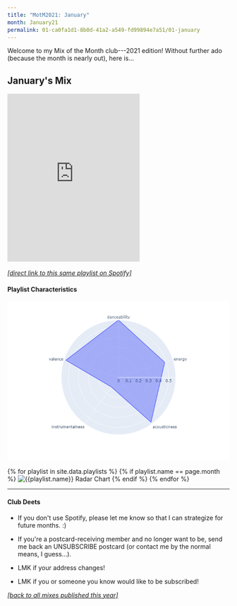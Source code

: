 ```yaml
---
title: "MotM2021: January"
month: January21
permalink: 01-ca0fa1d1-8b0d-41a2-a549-fd99894e7a51/01-january
---
```


Welcome to my Mix of the Month club---2021 edition! Without further ado (because the month is nearly out), here is...

## January's Mix

<iframe src="https://open.spotify.com/embed/playlist/2iFlt7F1azJXxclou9ze0M" width="300" height="380" frameborder="0" allowtransparency="true" allow="encrypted-media"></iframe>

[_[direct link to this same playlist on Spotify]_](https://open.spotify.com/playlist/2iFlt7F1azJXxclou9ze0M?si=GpSW_X-NRZG97Jx_NCPm3Q)

#### Playlist Characteristics

![January Radar Chart](../assets/January21-radar.png)

{% for playlist in site.data.playlists %}
    {% if playlist.name == page.month %}
        ![{{playlist.name}} Radar Chart]({{playlist.image_loc}})
    {% endif %}
{% endfor %}

-----

#### Club Deets
- If you don't use Spotify, please let me know so that I can strategize for future months. :)

- If you're a postcard-receiving member and no longer want to be, send me back an UNSUBSCRIBE postcard (or contact me by the normal means, I guess...).

- LMK if your address changes!

- LMK if you or someone you know would like to be subscribed!

[_[back to all mixes published this year]_](../index.md)
